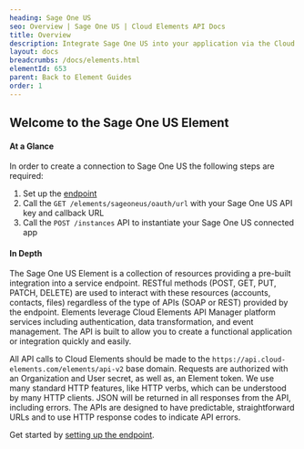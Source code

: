 ```yaml
---
heading: Sage One US
seo: Overview | Sage One US | Cloud Elements API Docs
title: Overview
description: Integrate Sage One US into your application via the Cloud Elements APIs.
layout: docs
breadcrumbs: /docs/elements.html
elementId: 653
parent: Back to Element Guides
order: 1
---
```


## Welcome to the Sage One US Element


#### At a Glance

In order to create a connection to Sage One US the following steps are required:

1. Set up the [endpoint](sage-one-us-endpoint-setup.html)
2. Call the `GET /elements/sageoneus/oauth/url` with your Sage One US API key and callback URL
3. Call the `POST /instances` API to instantiate your Sage One US connected app

#### In Depth

The Sage One US Element is a collection of resources providing a pre-built integration into a service endpoint. RESTful methods (POST, GET, PUT, PATCH, DELETE) are used to interact with these resources (accounts, contacts, files) regardless of the type of APIs (SOAP or REST) provided by the endpoint. Elements leverage Cloud Elements API Manager platform services including authentication, data transformation, and event management.  The API is built to allow you to create a functional application or integration quickly and easily.

All API calls to Cloud Elements should be made to the `https://api.cloud-elements.com/elements/api-v2` base domain. Requests are authorized with an Organization and User secret, as well as, an Element token.  We use many standard HTTP features, like HTTP verbs, which can be understood by many HTTP clients. JSON will be returned in all responses from the API, including errors. The APIs are designed to have predictable, straightforward URLs and to use HTTP response codes to indicate API errors.

Get started by [setting up the endpoint](sage-one-us-endpoint-setup.html).
